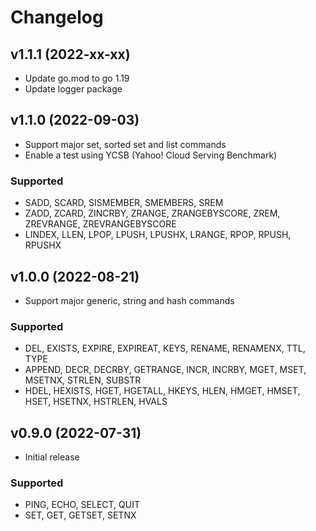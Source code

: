 # Changelog

## v1.1.1 (2022-xx-xx)
- Update go.mod to go 1.19
- Update logger package

## v1.1.0 (2022-09-03)
- Support major set, sorted set and list commands
- Enable a test using YCSB (Yahoo! Cloud Serving Benchmark)
###  Supported
- SADD, SCARD, SISMEMBER, SMEMBERS, SREM
- ZADD, ZCARD, ZINCRBY, ZRANGE, ZRANGEBYSCORE, ZREM, ZREVRANGE, ZREVRANGEBYSCORE
- LINDEX, LLEN, LPOP, LPUSH, LPUSHX, LRANGE, RPOP, RPUSH, RPUSHX

## v1.0.0 (2022-08-21)
- Support major generic, string and hash commands
###  Supported
- DEL, EXISTS, EXPIRE, EXPIREAT, KEYS, RENAME, RENAMENX, TTL, TYPE
- APPEND, DECR, DECRBY, GETRANGE, INCR, INCRBY, MGET, MSET, MSETNX, STRLEN, SUBSTR
- HDEL, HEXISTS, HGET, HGETALL, HKEYS, HLEN, HMGET, HMSET, HSET, HSETNX, HSTRLEN, HVALS

## v0.9.0 (2022-07-31)
- Initial release  
###  Supported
- PING, ECHO, SELECT, QUIT
- SET, GET, GETSET, SETNX
